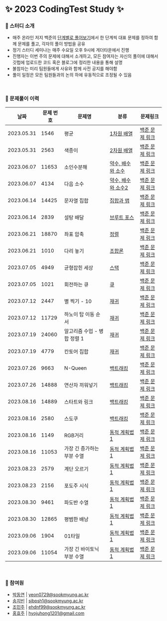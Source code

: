 # ✨ 2023 CodingTest Study ✨

### 📌 스터디 소개
* 매주 온라인 저지 백준의 [단계별로 풀어보기](https://www.acmicpc.net/step)에서 한 단계씩 대표 문제를 정하여 함께 문제를 풀고, 각자의 풀이 방법을 공유
* 정기 스터디 세미나는 매주 수요일 오후 9시에 게더타운에서 진행
* 진행자는 이번 주의 문제에 대해서 소개하고, 모든 참여자는 자신의 풀이에 대해서 깃헙에 업로드한 코드 혹은 블로그에 정리한 내용을 통해 설명
* 불참자는 미리 팀원들에게 사유와 함께 사전 공지를 해야함
* 풀이 일정은 모든 팀원들과의 논의 하에 유동적으로 조정될 수 있음

<br/>

### 📌 문제풀이 이력 
| 날짜 | 문제 번호 | 문제명 | 분류 | 문제링크 |
| --- | --- | --- | --- | --- |
| 2023.05.31 | 1546 | 평균 | [1차원 배열](https://github.com/DyeonPark/2023_CodingTest_Study/tree/main/Baekjoon/1%EC%B0%A8%EC%9B%90%20%EB%B0%B0%EC%97%B4) | [백준 문제 링크](https://www.acmicpc.net/problem/1546) |
| 2023.05.31 | 2563 | 색종이 | [2차원 배열](https://github.com/DyeonPark/2023_CodingTest_Study/tree/main/Baekjoon/2%EC%B0%A8%EC%9B%90%20%EB%B0%B0%EC%97%B4) | [백준 문제 링크](https://www.acmicpc.net/problem/2563) |
| 2023.06.07 | 11653 | 소인수분해 | [약수, 배수와 소수](https://github.com/DyeonPark/2023_CodingTest_Study/tree/main/Baekjoon/%EC%95%BD%EC%88%98%2C%20%EB%B0%B0%EC%88%98%EC%99%80%20%EC%86%8C%EC%88%98) | [백준 문제 링크](https://www.acmicpc.net/problem/11653) |
| 2023.06.07 | 4134 | 다음 소수 | [약수, 배수와 소수2](https://github.com/DyeonPark/2023_CodingTest_Study/tree/main/Baekjoon/%EC%95%BD%EC%88%98%2C%20%EB%B0%B0%EC%88%98%EC%99%80%20%EC%86%8C%EC%88%98%202) | [백준 문제 링크](https://www.acmicpc.net/problem/4134) |
| 2023.06.14 | 14425 | 문자열 집합 | [집합과 맵](https://github.com/DyeonPark/2023_CodingTest_Study/tree/main/Baekjoon/%EC%A7%91%ED%95%A9%EA%B3%BC%20%EB%A7%B5) | [백준 문제 링크](https://www.acmicpc.net/problem/14425) |
| 2023.06.14 | 2839 | 설탕 배달 | [브루트 포스](https://github.com/DyeonPark/2023_CodingTest_Study/tree/main/Baekjoon/%EB%B8%8C%EB%A3%A8%ED%8A%B8%20%ED%8F%AC%EC%8A%A4) | [백준 문제 링크](https://www.acmicpc.net/problem/2839) |
| 2023.06.21 | 18870 | 좌표 압축 | [정렬](https://github.com/DyeonPark/2023_CodingTest_Study/tree/main/Baekjoon/%EC%A0%95%EB%A0%AC) | [백준 문제 링크](https://www.acmicpc.net/problem/18870) |
| 2023.06.21 | 1010 | 다리 놓기 | [조합론](https://github.com/DyeonPark/2023_CodingTest_Study/tree/main/Baekjoon/%EC%A1%B0%ED%95%A9%EB%A1%A0) | [백준 문제 링크](https://www.acmicpc.net/problem/1010) |
| 2023.07.05 | 4949 | 균형잡힌 세상 | [스택](https://github.com/DyeonPark/2023_CodingTest_Study/tree/main/Baekjoon/%EC%8A%A4%ED%83%9D) | [백준 문제 링크](https://www.acmicpc.net/problem/4949) |
| 2023.07.05 | 1021 | 회전하는 큐 | [큐](https://github.com/DyeonPark/2023_CodingTest_Study/tree/main/Baekjoon/%ED%81%90) | [백준 문제 링크](https://www.acmicpc.net/problem/1021) |
| 2023.07.12 | 2447 | 별 찍기 - 10 | [재귀](https://github.com/DyeonPark/2023_CodingTest_Study/tree/main/Baekjoon/%EC%9E%AC%EA%B7%80) | [백준 문제 링크](https://www.acmicpc.net/problem/2447) |
| 2023.07.12 | 11729 | 하노이 탑 이동 순서 | [재귀](https://github.com/DyeonPark/2023_CodingTest_Study/tree/main/Baekjoon/%EC%9E%AC%EA%B7%80) | [백준 문제 링크](https://www.acmicpc.net/problem/11729) |
| 2023.07.19 | 24060 | 알고리즘 수업 - 병합 정렬 1 | [재귀](https://github.com/DyeonPark/2023_CodingTest_Study/tree/main/Baekjoon/%EC%9E%AC%EA%B7%80) | [백준 문제 링크](https://www.acmicpc.net/problem/24060) |
| 2023.07.19 | 4779 | 칸토어 집합 | [재귀](https://github.com/DyeonPark/2023_CodingTest_Study/tree/main/Baekjoon/%EC%9E%AC%EA%B7%80) | [백준 문제 링크](https://www.acmicpc.net/problem/4779) |
| 2023.07.26 | 9663 | N-Queen | [백트래킹](https://github.com/DyeonPark/2023_CodingTest_Study/tree/main/Baekjoon/%EB%B0%B1%ED%8A%B8%EB%9E%98%ED%82%B9) | [백준 문제 링크](https://www.acmicpc.net/problem/9663) |
| 2023.07.26 | 14888 | 연산자 끼워넣기 | [백트래킹](https://github.com/DyeonPark/2023_CodingTest_Study/tree/main/Baekjoon/%EB%B0%B1%ED%8A%B8%EB%9E%98%ED%82%B9) | [백준 문제 링크](https://www.acmicpc.net/problem/14888) |
| 2023.08.16 | 14889 | 스타트와 링크 | [백트래킹](https://github.com/DyeonPark/2023_CodingTest_Study/tree/main/Baekjoon/%EB%B0%B1%ED%8A%B8%EB%9E%98%ED%82%B9) | [백준 문제 링크](https://www.acmicpc.net/problem/14889) |
| 2023.08.16 | 2580 | 스도쿠 | [백트래킹](https://github.com/DyeonPark/2023_CodingTest_Study/tree/main/Baekjoon/%EB%B0%B1%ED%8A%B8%EB%9E%98%ED%82%B9) | [백준 문제 링크](https://www.acmicpc.net/problem/2580) |
| 2023.08.16 | 1149 | RGB거리 | [동적 계획법1](https://github.com/DyeonPark/2023_CodingTest_Study/tree/main/Baekjoon/%EB%8F%99%EC%A0%81%20%EA%B3%84%ED%9A%8D%EB%B2%951) | [백준 문제 링크](https://www.acmicpc.net/problem/1149) |
| 2023.08.16 | 11053 | 가장 긴 증가하는 부분 수열 | [동적 계획법1](https://github.com/DyeonPark/2023_CodingTest_Study/tree/main/Baekjoon/%EB%8F%99%EC%A0%81%20%EA%B3%84%ED%9A%8D%EB%B2%951) | [백준 문제 링크](https://www.acmicpc.net/problem/11053) |
| 2023.08.23 | 2579 | 계단 오르기 | [동적 계획법1](https://github.com/DyeonPark/2023_CodingTest_Study/tree/main/Baekjoon/%EB%8F%99%EC%A0%81%20%EA%B3%84%ED%9A%8D%EB%B2%951) | [백준 문제 링크](https://www.acmicpc.net/problem/2579) |
| 2023.08.23 | 2156 | 포도주 시식 | [동적 계획법1](https://github.com/DyeonPark/2023_CodingTest_Study/tree/main/Baekjoon/%EB%8F%99%EC%A0%81%20%EA%B3%84%ED%9A%8D%EB%B2%951) | [백준 문제 링크](https://www.acmicpc.net/problem/2156) |
| 2023.08.30 | 9461 | 파도반 수열 | [동적 계획법1](https://github.com/DyeonPark/2023_CodingTest_Study/tree/main/Baekjoon/%EB%8F%99%EC%A0%81%20%EA%B3%84%ED%9A%8D%EB%B2%951) | [백준 문제 링크](https://www.acmicpc.net/problem/9461) |
| 2023.08.30 | 12865 | 평범한 배낭 | [동적 계획법1](https://github.com/DyeonPark/2023_CodingTest_Study/tree/main/Baekjoon/%EB%8F%99%EC%A0%81%20%EA%B3%84%ED%9A%8D%EB%B2%951) | [백준 문제 링크](https://www.acmicpc.net/problem/12865) |
| 2023.09.06 | 1904 | 01타일 | [동적 계획법1](https://github.com/DyeonPark/2023_CodingTest_Study/tree/main/Baekjoon/%EB%8F%99%EC%A0%81%20%EA%B3%84%ED%9A%8D%EB%B2%951) | [백준 문제 링크](https://www.acmicpc.net/problem/1904) |
| 2023.09.06 | 11054 | 가장 긴 바이토닉 부분 수열 | [동적 계획법1](https://github.com/DyeonPark/2023_CodingTest_Study/tree/main/Baekjoon/%EB%8F%99%EC%A0%81%20%EA%B3%84%ED%9A%8D%EB%B2%951) | [백준 문제 링크](https://www.acmicpc.net/problem/11054) |





<br/>
  
### 📌 참여원

- [박동연](https://github.com/DyeonPark) | yeon0729@sookmyung.ac.kr
- [송지빈](https://github.com/jibin86) |  sjbpsh1@sookmyung.ac.kr
- [조민주](https://github.com/MIN-JU-CHO) | ehdnf99@sookmyung.ac.kr
- [홍효주](https://github.com/HongHyoJu) | hyojuhong1201@gmail.com
